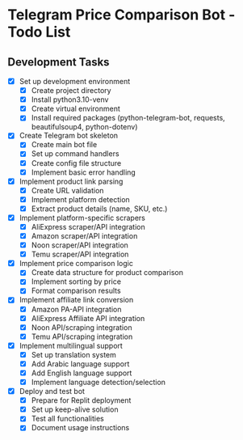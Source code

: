 # Telegram Price Comparison Bot - Todo List

## Development Tasks
- [x] Set up development environment
  - [x] Create project directory
  - [x] Install python3.10-venv
  - [x] Create virtual environment
  - [x] Install required packages (python-telegram-bot, requests, beautifulsoup4, python-dotenv)
- [x] Create Telegram bot skeleton
  - [x] Create main bot file
  - [x] Set up command handlers
  - [x] Create config file structure
  - [x] Implement basic error handling
- [x] Implement product link parsing
  - [x] Create URL validation
  - [x] Implement platform detection
  - [x] Extract product details (name, SKU, etc.)
- [x] Implement platform-specific scrapers
  - [x] AliExpress scraper/API integration
  - [x] Amazon scraper/API integration
  - [x] Noon scraper/API integration
  - [x] Temu scraper/API integration
- [x] Implement price comparison logic
  - [x] Create data structure for product comparison
  - [x] Implement sorting by price
  - [x] Format comparison results
- [x] Implement affiliate link conversion
  - [x] Amazon PA-API integration
  - [x] AliExpress Affiliate API integration
  - [x] Noon API/scraping integration
  - [x] Temu API/scraping integration
- [x] Implement multilingual support
  - [x] Set up translation system
  - [x] Add Arabic language support
  - [x] Add English language support
  - [x] Implement language detection/selection
- [x] Deploy and test bot
  - [x] Prepare for Replit deployment
  - [x] Set up keep-alive solution
  - [x] Test all functionalities
  - [x] Document usage instructions
